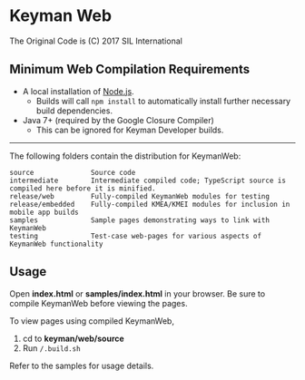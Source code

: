 # Keyman Web
The Original Code is (C) 2017 SIL International

## Minimum Web Compilation Requirements

* A local installation of [Node.js](https://nodejs.org/).
	* Builds will call `npm install` to automatically install further necessary build dependencies.
* Java 7+ (required by the Google Closure Compiler)
    * This can be ignored for Keyman Developer builds.

**********************************************************************

The following folders contain the distribution for KeymanWeb:

	source				Source code
	intermediate    	Intermediate compiled code; TypeScript source is compiled here before it is minified.
	release/web			Fully-compiled KeymanWeb modules for testing
	release/embedded	Fully-compiled KMEA/KMEI modules for inclusion in mobile app builds
	samples				Sample pages demonstrating ways to link with KeymanWeb
	testing     		Test-case web-pages for various aspects of KeymanWeb functionality

## Usage
Open **index.html** or **samples/index.html** in your browser. Be sure to compile KeymanWeb before viewing the pages.

To view pages using compiled KeymanWeb,
1. cd to **keyman/web/source**
2. Run `/.build.sh`

Refer to the samples for usage details.
